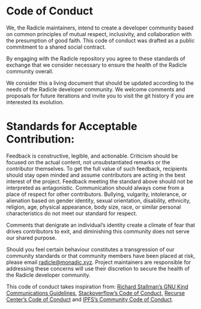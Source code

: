 # Code of Conduct

We, the Radicle maintainers, intend to create a developer community based on common principles of mutual respect, inclusivity, and collaboration with the presumption of good faith. This code of conduct was drafted as a public commitment to a shared social contract.

By engaging with the Radicle repository you agree to these standards of exchange that we consider necessary to ensure the health of the Radicle community overall.

We consider this a living document that should be updated according to the needs of the Radicle developer community. We welcome comments and proposals for future iterations and invite you to visit the git history if you are interested its evolution.

# Standards for Acceptable Contribution:

Feedback is constructive, legible, and actionable. Criticism should be focused on the actual content, not unsubstantiated remarks or the contributor themselves.
To get the full value of such feedback, recipients should stay open minded and assume contributors are acting in the best interest of the project. Feedback meeting the standard above should not be interpreted as antagonistic.
Communication should always come from a place of respect for other contributors. Bullying, vulgarity, intolerance, or alienation based on gender identity, sexual orientation, disability, ethnicity, religion, age, physical appearance, body size, race, or similar personal characteristics do not meet our standard for respect.

Comments that denigrate an individual’s identity create a climate of fear that drives contributors to exit, and diminishing this community does not serve our shared purpose.

Should you feel certain behaviour constitutes a transgression of our community standards or that community members have been placed at risk, please email <radicle@monadic.xyz>. Project maintainers are responsible for addressing these concerns will use their discretion to secure the health of the Radicle developer community.

This code of conduct takes inspiration from: [Richard Stallman’s GNU Kind Communications Guidelines](https://www.gnu.org/philosophy/kind-communication.html), [Stackoverflow’s Code of Conduct](https://stackoverflow.com/conduct), [Recurse Center’s Code of Conduct](https://www.recurse.com/code-of-conduct) and [IPFS’s Community Code of Conduct](https://github.com/ipfs/community/blob/master/code-of-conduct.md).
